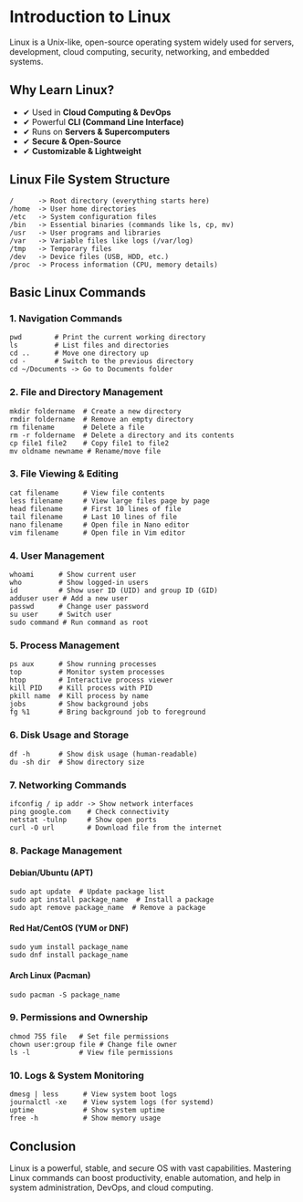 # Introduction to Linux

Linux is a Unix-like, open-source operating system widely used for servers, development, cloud computing, security, networking, and embedded systems.

## Why Learn Linux?
- ✔ Used in **Cloud Computing & DevOps**
- ✔ Powerful **CLI (Command Line Interface)**
- ✔ Runs on **Servers & Supercomputers**
- ✔ **Secure & Open-Source**
- ✔ **Customizable & Lightweight**

## Linux File System Structure
```
/      -> Root directory (everything starts here)
/home  -> User home directories
/etc   -> System configuration files
/bin   -> Essential binaries (commands like ls, cp, mv)
/usr   -> User programs and libraries
/var   -> Variable files like logs (/var/log)
/tmp   -> Temporary files
/dev   -> Device files (USB, HDD, etc.)
/proc  -> Process information (CPU, memory details)
```

## Basic Linux Commands

### 1. Navigation Commands
```
pwd        # Print the current working directory
ls         # List files and directories
cd ..      # Move one directory up
cd -       # Switch to the previous directory
cd ~/Documents -> Go to Documents folder
```

### 2. File and Directory Management
```
mkdir foldername  # Create a new directory
rmdir foldername  # Remove an empty directory
rm filename       # Delete a file
rm -r foldername  # Delete a directory and its contents
cp file1 file2    # Copy file1 to file2
mv oldname newname # Rename/move file
```

### 3. File Viewing & Editing
```
cat filename      # View file contents
less filename     # View large files page by page
head filename     # First 10 lines of file
tail filename     # Last 10 lines of file
nano filename     # Open file in Nano editor
vim filename      # Open file in Vim editor
```

### 4. User Management
```
whoami      # Show current user
who         # Show logged-in users
id          # Show user ID (UID) and group ID (GID)
adduser user # Add a new user
passwd      # Change user password
su user     # Switch user
sudo command # Run command as root
```

### 5. Process Management
```
ps aux      # Show running processes
top         # Monitor system processes
htop        # Interactive process viewer
kill PID    # Kill process with PID
pkill name  # Kill process by name
jobs        # Show background jobs
fg %1       # Bring background job to foreground
```

### 6. Disk Usage and Storage
```
df -h       # Show disk usage (human-readable)
du -sh dir  # Show directory size
```

### 7. Networking Commands
```
ifconfig / ip addr -> Show network interfaces
ping google.com    # Check connectivity
netstat -tulnp     # Show open ports
curl -O url        # Download file from the internet
```

### 8. Package Management

#### Debian/Ubuntu (APT)
```
sudo apt update  # Update package list
sudo apt install package_name  # Install a package
sudo apt remove package_name  # Remove a package
```

#### Red Hat/CentOS (YUM or DNF)
```
sudo yum install package_name
sudo dnf install package_name
```

#### Arch Linux (Pacman)
```
sudo pacman -S package_name
```

### 9. Permissions and Ownership
```
chmod 755 file   # Set file permissions
chown user:group file # Change file owner
ls -l            # View file permissions
```

### 10. Logs & System Monitoring
```
dmesg | less      # View system boot logs
journalctl -xe    # View system logs (for systemd)
uptime            # Show system uptime
free -h           # Show memory usage
```

## Conclusion
Linux is a powerful, stable, and secure OS with vast capabilities. Mastering Linux commands can boost productivity, enable automation, and help in system administration, DevOps, and cloud computing.
